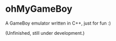 # ohMyGameBoy
A GameBoy emulator written in C++, just for fun :)

(Unfinished, still under development.)
